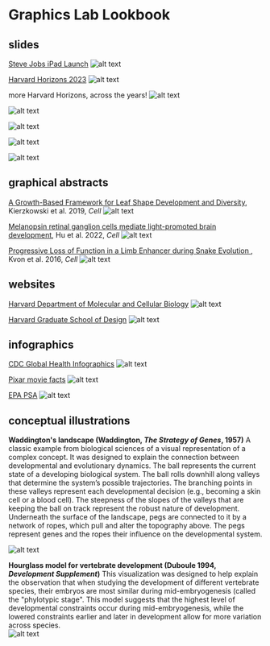 # Graphics Lab Lookbook

## slides
[Steve Jobs iPad Launch](https://www.youtube.com/watch?v=6Fk1V5NqoD4&t=103s)
![alt text](https://files.slack.com/files-pri/T0HTW3H0V-F05QMUKHJTS/screen_shot_2023-08-28_at_9.34.12_pm.png?pub_secret=c16839a7ea)

[Harvard Horizons 2023](https://www.youtube.com/watch?v=oAwPbgR5sDA)
![alt text](https://files.slack.com/files-pri/T0HTW3H0V-F05PYAAHRFV/screen_shot_2023-08-28_at_11.24.10_pm.png?pub_secret=605f90e348)

more Harvard Horizons, across the years!
![alt text](https://files.slack.com/files-pri/T0HTW3H0V-F05Q19QKPSN/image.png?pub_secret=7a9ceef30a)

![alt text](https://files.slack.com/files-pri/T0HTW3H0V-F05QR0ZFLTA/image.png?pub_secret=b2a52023b3)

![alt text](https://files.slack.com/files-pri/T0HTW3H0V-F05PULJGW2J/image.png?pub_secret=90f961e23f)

![alt text](https://files.slack.com/files-pri/T0HTW3H0V-F05Q1AL0H9Q/image.png?pub_secret=6713407fea)

![alt text](https://files.slack.com/files-pri/T0HTW3H0V-F05Q1B7J6RY/image.png?pub_secret=97a7636a02)

## graphical abstracts
[A Growth-Based Framework for Leaf Shape Development and Diversity](https://www.cell.com/cell/fulltext/S0092-8674(19)30509-4), Kierzkowski et al. 2019, *Cell*
![alt text](https://files.slack.com/files-pri/T0HTW3H0V-F05QAV0SYHX/image.png?pub_secret=934d544149)

[Melanopsin retinal ganglion cells mediate light-promoted brain development](https://www.cell.com/cell/fulltext/S0092-8674(22)00912-6), Hu et al. 2022, *Cell*
![alt text](https://files.slack.com/files-pri/T0HTW3H0V-F05PYADQFR8/image.png?pub_secret=21c5bc3c78)

[Progressive Loss of Function in a Limb Enhancer during Snake Evolution
](https://www.cell.com/cell/fulltext/S0092-8674(16)31310-1), Kvon et al. 2016, *Cell*
![alt text](https://files.slack.com/files-pri/T0HTW3H0V-F05QN256XMW/fx1_lrg.jpg?pub_secret=4376dca4a2)


## websites
[Harvard Department of Molecular and Cellular Biology](https://www.mcb.harvard.edu/)
![alt text](https://files.slack.com/files-pri/T0HTW3H0V-F05QMUJF6RE/screen_shot_2023-08-28_at_8.59.00_am.png?pub_secret=5efe19cad1)

[Harvard Graduate School of Design](https://www.gsd.harvard.edu/)
![alt text](https://files.slack.com/files-pri/T0HTW3H0V-F05Q0SW4QE8/screen_shot_2023-08-28_at_11.33.06_pm.png?pub_secret=98a3f793f9)

## infographics
[CDC Global Health Infographics](https://www.cdc.gov/globalhealth/infographics/default.html)
![alt text](https://files.slack.com/files-pri/T0HTW3H0V-F05PHT69F5M/chagas-infographic_508.jpg?pub_secret=fbe1c8449c)

[Pixar movie facts](https://www.pinterest.com/pin/514184482459038486/)
![alt text](https://files.slack.com/files-pri/T0HTW3H0V-F05PVGP7QQ5/horizontal_version_1_-_no_timeline.png?pub_secret=fc6507cec4)

[EPA PSA](https://www.epa.gov/ground-water-and-drinking-water/infographic-lead-drinking-water)
![alt text](https://files.slack.com/files-pri/T0HTW3H0V-F05PRQYGK7G/epa_lead_in_drinking_water_final_8.21.17.jpg?pub_secret=5ca6ef2ade)


## conceptual illustrations
**Waddington's landscape (Waddington, *The Strategy of Genes*, 1957)**
A classic example from biological sciences of a visual representation of a complex concept.  It was designed to explain the connection between developmental and evolutionary dynamics. The ball represents the current state of a developing biological system. The ball rolls downhill along valleys that determine the system’s possible trajectories. The branching points in these valleys represent each developmental decision (e.g., becoming a skin cell or a blood cell). The steepness of the slopes of the valleys that are keeping the ball on track represent the robust nature of development. Underneath the surface of the landscape, pegs are connected to it by a network of ropes, which pull and alter the topography above. The pegs represent genes and the ropes their influence on the developmental system. 

![alt text](https://files.slack.com/files-pri/T0HTW3H0V-F05PHMKDH47/screen_shot_2023-08-28_at_10.16.18_pm.png?pub_secret=73153473c7)

**Hourglass model for vertebrate development (Duboule 1994, *Development Supplement*)**
This visualization was designed to help explain the observation that when studying the development of different vertebrate species, their embryos are most similar during mid-embryogenesis (called the "phylotypic stage". This model suggests that the highest level of developmental constraints occur during mid-embryogenesis, while the lowered constraints earlier and later in development allow for more variation across species.  
![alt text](https://files.slack.com/files-pri/T0HTW3H0V-F05PHUMQBRD/screen_shot_2023-08-28_at_11.49.34_pm.png?pub_secret=b5d7b58f32)